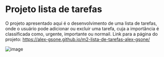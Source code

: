 # Projeto lista de tarefas
O projeto apresentado aqui é o desenvolvimento de uma lista de tarefas, onde o usuário pode adicionar ou excluir uma tarefa, cuja a importância é classificada como, urgente, importante ou normail.
Link para a página do projeto:
https://alex-gsone.github.io/m2-lista-de-tarefas-alex-gsone/

![image](https://github.com/user-attachments/assets/dad08233-c177-41a0-8d4f-ab7d21fc9aec)

